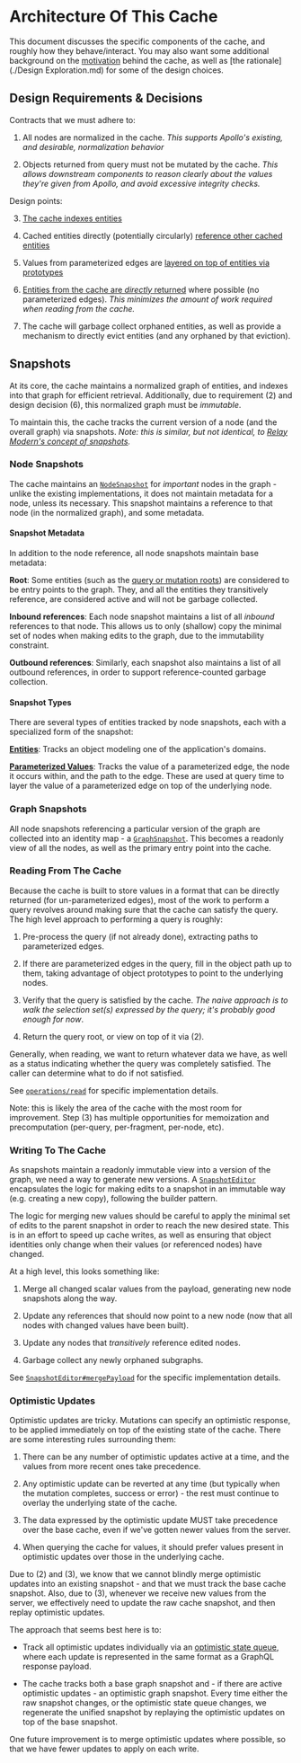 # Architecture Of This Cache

This document discusses the specific components of the cache, and roughly how they behave/interact.  You may also want some additional background on the [motivation](./Motivation.md) behind the cache, as well as [the rationale](./Design Exploration.md) for some of the design choices.


## Design Requirements & Decisions

Contracts that we must adhere to:

1. All nodes are normalized in the cache.  _This supports Apollo's existing, and desirable, normalization behavior_

2. Objects returned from query must not be mutated by the cache.  _This allows downstream components to reason clearly about the values they're given from Apollo, and avoid excessive integrity checks._

Design points:

3. [The cache indexes entities](./Design%20Exploration.md#entities)

4. Cached entities directly (potentially circularly) [reference other cached entities](./Design%20Exploration.md#normalized-graph-cache)

5. Values from parameterized edges are [layered on top of entities via prototypes](./Design%20Exploration.md#dealing-with-parameterized-edges)

6. [Entities from the cache are _directly_ returned](./Design%20Exploration.md#normalized-graph-cache) where possible (no parameterized edges).  _This minimizes the amount of work required when reading from the cache._

7. The cache will garbage collect orphaned entities, as well as provide a mechanism to directly evict entities (and any orphaned by that eviction).


## Snapshots

At its core, the cache maintains a normalized graph of entities, and indexes into that graph for efficient retrieval.  Additionally, due to requirement (2) and design decision (6), this normalized graph must be _immutable_.

To maintain this, the cache tracks the current version of a node (and the overall graph) via snapshots.  _Note: this is similar, but not identical, to [Relay Modern's concept of snapshots](https://github.com/facebook/relay/blob/master/packages/relay-runtime/ARCHITECTURE.md#example-data-flow-reading-and-observing-the-store)._


### Node Snapshots

The cache maintains an [`NodeSnapshot`](../src/NodeSnapshot.ts) for _important_ nodes in the graph - unlike the existing implementations, it does not maintain metadata for a node, unless its necessary.  This snapshot maintains a reference to that node (in the normalized graph), and some metadata.


#### Snapshot Metadata

In addition to the node reference, all node snapshots maintain base metadata:

**Root**: Some entities (such as the [query or mutation roots](http://facebook.github.io/graphql/#sec-Type-System)) are considered to be entry points to the graph.  They, and all the entities they transitively reference, are considered active and will not be garbage collected.

**Inbound references**: Each node snapshot maintains a list of all _inbound_ references to that node.  This allows us to only (shallow) copy the minimal set of nodes when making edits to the graph, due to the immutability constraint.

**Outbound references**: Similarly, each snapshot also maintains a list of all
outbound references, in order to support reference-counted garbage collection.


#### Snapshot Types

There are several types of entities tracked by node snapshots, each with a specialized form of the snapshot:

[**Entities**](../src/NodeSnapshot.ts#L38-L69): Tracks an object modeling one of the application's domains.

[**Parameterized Values**](../src/NodeSnapshot.ts#L71-L111): Tracks the value of a parameterized edge, the node it occurs within, and the path to the edge.  These are used at query time to layer the value of a parameterized edge on top of the underlying node.


### Graph Snapshots

All node snapshots referencing a particular version of the graph are collected into an identity map - a [`GraphSnapshot`](../src/GraphSnapshot.ts).  This becomes a readonly view of all the nodes, as well as the primary entry point into the cache.


### Reading From The Cache

Because the cache is built to store values in a format that can be directly returned (for un-parameterized edges), most of the work to perform a query revolves around making sure that the cache can satisfy the query.  The high level approach to performing a query is roughly:

1. Pre-process the query (if not already done), extracting paths to parameterized edges.

2. If there are parameterized edges in the query, fill in the object path up to them, taking advantage of object prototypes to point to the underlying nodes.

3. Verify that the query is satisfied by the cache.  _The naive approach is to walk the selection set(s) expressed by the query; it's probably good enough for now_.

4. Return the query root, or view on top of it via (2).

Generally, when reading, we want to return whatever data we have, as well as a status indicating whether the query was completely satisfied.  The caller can determine what to do if not satisfied.

See [`operations/read`](../src/operations/read.ts) for specific implementation details.

Note: this is likely the area of the cache with the most room for improvement.  Step (3) has multiple opportunities for memoization and precomputation (per-query, per-fragment, per-node, etc).


### Writing To The Cache

As snapshots maintain a readonly immutable view into a version of the graph, we need a way to generate new versions.  A [`SnapshotEditor`](../src/operations/SnapshotEditor.ts) encapsulates the logic for making edits to a snapshot in an immutable way (e.g. creating a new copy), following the builder pattern.

The logic for merging new values should be careful to apply the minimal set of edits to the parent snapshot in order to reach the new desired state.  This is in an effort to speed up cache writes, as well as ensuring that object identities only change when their values (or referenced nodes) have changed.

At a high level, this looks something like:

1. Merge all changed scalar values from the payload, generating new node snapshots along the way.

2. Update any references that should now point to a new node (now that all nodes with changed values have been built).

3. Update any nodes that _transitively_ reference edited nodes.

4. Garbage collect any newly orphaned subgraphs.

See [`SnapshotEditor#mergePayload`](../src/SnapshotEditor.ts) for the specific implementation details.


### Optimistic Updates

Optimistic updates are tricky.  Mutations can specify an optimistic response, to be applied immediately on top of the existing state of the cache.  There are some interesting rules surrounding them:

1. There can be any number of optimistic updates active at a time, and the values from more recent ones take precedence.

2. Any optimistic update can be reverted at any time (but typically when the mutation completes, success or error) - the rest must continue to overlay the underlying state of the cache.

3. The data expressed by the optimistic update MUST take precedence over the base cache, even if we've gotten newer values from the server.

4. When querying the cache for values, it should prefer values present in optimistic updates over those in the underlying cache.

Due to (2) and (3), we know that we cannot blindly merge optimistic updates into an existing snapshot - and that we must track the base cache snapshot.  Also, due to (3), whenever we receive new values from the server, we effectively need to update the raw cache snapshot, and then replay optimistic updates.

The approach that seems best here is to:

* Track all optimistic updates individually via an [optimistic state queue](../src/OptimisticUpdateQueue.ts), where each update is represented in the same format as a GraphQL response payload.

* The cache tracks both a base graph snapshot and - if there are active optimistic updates - an optimistic graph snapshot.  Every time either the raw snapshot changes, or the optimistic state queue changes, we regenerate the unified snapshot by replaying the optimistic updates on top of the base snapshot.

One future improvement is to merge optimistic updates where possible, so that we have fewer updates to apply on each write.
